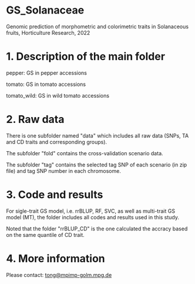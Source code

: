 # GS_Solanaceae
Genomic prediction of morphometric and colorimetric traits in Solanaceous fruits, Horticulture Research, 2022

# 1. Description of the main folder
pepper: GS in pepper accessions

tomato: GS in tomato accessions

tomato_wild: GS in wild tomato accessions

# 2. Raw data
There is one subfolder named "data" which includes all raw data (SNPs, TA and CD traits and corresponding groups).

The subfolder "fold" contains the cross-validation scenario data. 

The subfolder "tag" contains the selected tag SNP of each scenario (in zip file) and tag SNP number in each chromosome.  

# 3. Code and results
For sigle-trait GS model, i.e. rrBLUP, RF, SVC, as well as multi-trait GS model (MT), the folder includes all codes and results used in this study. 

Noted that the folder "rrBLUP_CD" is the one calculated the accracy based on the same quantile of CD trait. 

# 4. More information
Please contact: tong@mpimp-golm.mpg.de
